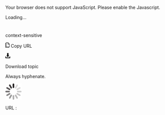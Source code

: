 Your browser does not support JavaScript. Please enable the Javascript.

Loading...

# 

context-sensitive

![Copy URL](media/contiguous-selection/Copy.png)
Copy URL

![Download](media/contiguous-selection/Download.png)

Download topic

Always hyphenate.

![In progress](media/contiguous-selection/activity-large.gif)

URL :
